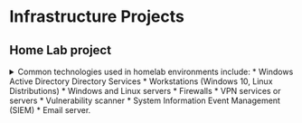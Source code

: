 # Infrastructure Projects
## Home Lab project
<details>**Overview**
A cybersecurity homelab is a small-scale environment meant to simulate different components of a business network. Implementations of a homelab vary depending on the intended size, scale, and complexity of components. The majority of homelab environments are virtualized with virtualization software (e.x. Oracle VirtualBox, VMware Workstation Player, etc).

### Instructions
Research and plan a cybersecurity homelab build for 2 users - 1 Admin rights and Group Admin for support/client role and they will have the following rights and permissions:
<summary>
Common technologies used in homelab environments include:
* Windows Active Directory Directory Services
* Workstations (Windows 10, Linux Distributions)
* Windows and Linux servers
* Firewalls
* VPN services or servers
* Vulnerability scanner
* System Information Event Management (SIEM)
* Email server.</summary>
</details>

